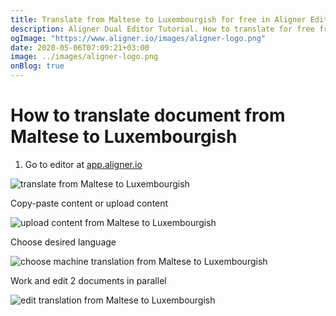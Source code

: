 ```yaml
---
title: Translate from Maltese to Luxembourgish for free in Aligner Editor
description: Aligner Dual Editor Tutorial. How to translate for free from Maltese to Luxembourgish. Aligner is multilingual document management platform. 
ogImage: "https://www.aligner.io/images/aligner-logo.png"
date: 2020-05-06T07:09:21+03:00
image: ../images/aligner-logo.png
onBlog: true
---
```


# How to translate document from Maltese to Luxembourgish

1. Go to editor at [app.aligner.io](https://app.aligner.io "Aligner App web page")

![translate from Maltese to Luxembourgish](../aligner-blank-editor.png "translate from Maltese to Luxembourgish")

Copy-paste content or upload content

![upload content from Maltese to Luxembourgish](../aligner-uploaded-document.png "upload content from Maltese to Luxembourgish")

Choose desired language

![choose machine translation from Maltese to Luxembourgish](../aligner-language-dropdown.png "choose machine translation from Maltese to Luxembourgish")

Work and edit 2 documents in parallel

![edit translation from Maltese to Luxembourgish](../aligner-double-sitded-editor.png "edit translation from Maltese to Luxembourgish")

